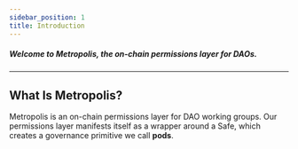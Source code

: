 ```yaml
---
sidebar_position: 1
title: Introduction
---
```


##### Welcome to Metropolis, the on-chain permissions layer for DAOs.

---

## What Is Metropolis?

Metropolis is an on-chain permissions layer for DAO working groups. Our permissions layer manifests itself as a wrapper around a Safe, which creates a governance primitive we call **pods**.
